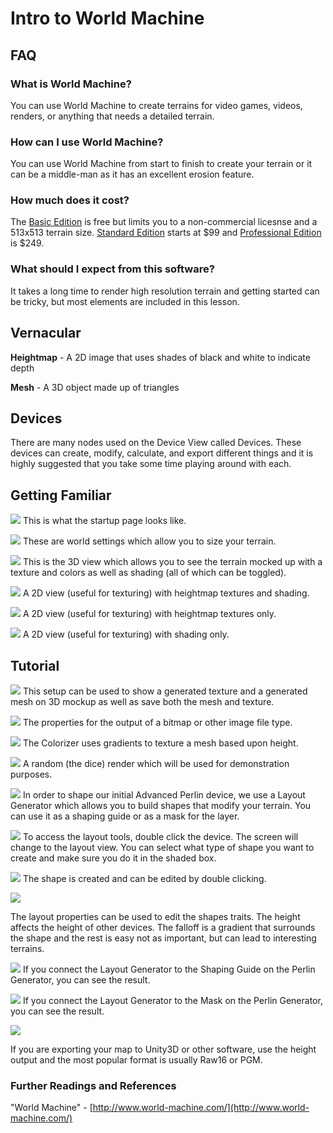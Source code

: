 # Intro to World Machine
## FAQ
### What is World Machine?
You can use World Machine to create terrains for video games, videos, renders, or anything that needs a detailed terrain.
### How can I use World Machine?
You can use World Machine from start to finish to create your terrain or it can be a middle-man as it has an excellent erosion feature.
### How much does it cost?
The [Basic Edition](http://www.world-machine.com/download.php) is free but limits you to a non-commercial licesnse and a 513x513 terrain size. [Standard Edition](http://www.world-machine.com/download.php?page=buy) starts at $99 and [Professional Edition](http://www.world-machine.com/download.php?page=buy) is $249.
### What should I expect from this software?
It takes a long time to render high resolution terrain and getting started can be tricky, but most elements are included in this lesson.

## Vernacular 
**Heightmap** - A 2D image that uses shades of black and white to indicate depth

**Mesh** - A 3D object made up of triangles

## Devices
There are many nodes used on the Device View called Devices. These devices can create, modify, calculate, and export different things and it is highly suggested that you take some time playing around with each.

## Getting Familiar
![](wmstartup.PNG)
This is what the startup page looks like.

![](wmsettings.png)
These are world settings which allow you to size your terrain.

![](wm3dview.PNG)
This is the 3D view which allows you to see the terrain mocked up with a texture and colors as well as shading (all of which can be toggled).

![](wmhands2d.PNG)
A 2D view (useful for texturing) with heightmap textures and shading.

![](wmh2d.PNG)
A 2D view (useful for texturing) with heightmap textures only.

![](wms2d.PNG)
A 2D view (useful for texturing) with shading only.

## Tutorial
![](wmgettexture.PNG)
This setup can be used to show a generated texture and a generated mesh on 3D mockup as well as save both the mesh and texture.

![](wmoutputtext.PNG)
The properties for the output of a bitmap or other image file type.

![](wmcolorizer.PNG)
The Colorizer uses gradients to texture a mesh based upon height.

![](wmrenderrandom.PNG)
A random (the dice) render which will be used for demonstration purposes.

![](wmshapingwithlayout.PNG)
In order to shape our initial Advanced Perlin device, we use a Layout Generator which allows you to build shapes that modify your terrain. You can use it as a shaping guide or as a mask for the layer.

![](wmlayout1.PNG)
To access the layout tools, double click the device. The screen will change to the layout view. You can select what type of shape you want to create and make sure you do it in the shaded box. 

![](wmlayout2.PNG)
The shape is created and can be edited by double clicking.

![](wmlayoutpropoerties.PNG)

The layout properties can be used to edit the shapes traits. The height affects the height of other devices. The falloff is a gradient that surrounds the shape and the rest is easy not as important, but can lead to interesting terrains. 

![](wmlayouttoshaping.PNG)
If you connect the Layout Generator to the Shaping Guide on the Perlin Generator, you can see the result.

![](wmlayouttomask.PNG)
If you connect the Layout Generator to the Mask on the Perlin Generator, you can see the result.

![](wmheightoutput.PNG)

If you are exporting your map to Unity3D or other software, use the height output and the most popular format is usually Raw16 or PGM.

### Further Readings and References

"World Machine" - [http://www.world-machine.com/](http://www.world-machine.com/)